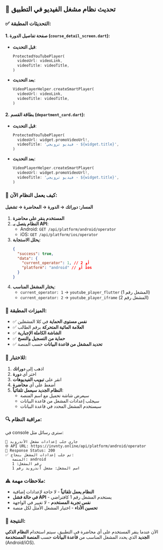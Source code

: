 ## 🎯 تحديث نظام مشغل الفيديو في التطبيق

### ✅ التحديثات المطبقة:

#### 1. صفحة تفاصيل الدورة (`course_detail_screen.dart`):
- **قبل التحديث**: 
  ```dart
  ProtectedYouTubePlayer(
    videoUrl: videoLink,
    videoTitle: videoTitle,
  )
  ```

- **بعد التحديث**:
  ```dart
  VideoPlayerHelper.createSmartPlayer(
    videoUrl: videoLink,
    videoTitle: videoTitle,
  )
  ```

#### 2. بطاقة القسم (`department_card.dart`):
- **قبل التحديث**: 
  ```dart
  ProtectedYouTubePlayer(
    videoUrl: widget.promoVideoUrl!,
    videoTitle: 'فيديو ترويجي - ${widget.title}',
  )
  ```

- **بعد التحديث**:
  ```dart
  VideoPlayerHelper.createSmartPlayer(
    videoUrl: widget.promoVideoUrl!,
    videoTitle: 'فيديو ترويجي - ${widget.title}',
  )
  ```

### 🔄 كيف يعمل النظام الآن:

#### المسار: دوراتك → الدورة → المحاضرة → تشغيل
1. **المستخدم ينقر على محاضرة**
2. **النظام يتصل بـ API**:
   - Android: `GET /api/platform/android/operator`
   - iOS: `GET /api/platform/ios/operator`
3. **يحلل الاستجابة**:
   ```json
   {
     "success": true,
     "data": {
       "current_operator": 1, // أو 2
       "platform": "android" // أو ios
     }
   }
   ```
4. **يختار المشغل المناسب**:
   - `current_operator: 1` → `youtube_player_flutter` (المشغل رقم 1)
   - `current_operator: 2` → `youtube_player_iframe` (المشغل رقم 2)

### 📱 الميزات المطبقة:
- ✅ **نفس مستوى الحماية** في كلا المشغلين
- ✅ **العلامة المائية المتحركة** برقم الطالب
- ✅ **الشاشة الكاملة الإجبارية**
- ✅ **حماية من التسجيل والنسخ**
- ✅ **تحديد المشغل من قاعدة البيانات** حسب المنصة

### 🧪 للاختبار:
1. اذهب إلى **دوراتك**
2. اختر أي **دورة**
3. انقر على **تبويب الفيديوهات**
4. اضغط على أي **محاضرة**
5. **النظام الجديد سيعمل تلقائياً**:
   - سيعرض شاشة تحميل مع اسم المنصة
   - سيجلب إعدادات المشغل من قاعدة البيانات
   - سيستخدم المشغل المحدد في قاعدة البيانات

### 🔍 مراقبة النظام:
في console سترى رسائل مثل:
```
🤖 جاري جلب إعدادات مشغل الأندرويد
🌐 API URL: https://invnty.online/api/platform/android/operator
📡 Response Status: 200
✅ تم جلب إعدادات المشغل بنجاح:
   المنصة: android
   رقم المشغل: 1
   اسم المشغل: مشغل أندرويد رقم 1
```

### ⚠️ ملاحظات مهمة:
- **النظام يعمل تلقائياً** - لا حاجة لإعدادات إضافية
- **في حالة فشل API** - يستخدم المشغل رقم 1 كافتراضي
- **نفس تجربة المستخدم** - لا تغيير في الواجهة
- **تحسين الأداء** - اختيار المشغل الأمثل لكل منصة

### 🎉 النتيجة:
الآن عندما ينقر المستخدم على أي محاضرة في التطبيق، سيتم استخدام **النظام الذكي الجديد** الذي يحدد المشغل المناسب من **قاعدة البيانات** حسب **المنصة المستخدمة** (Android/iOS).
